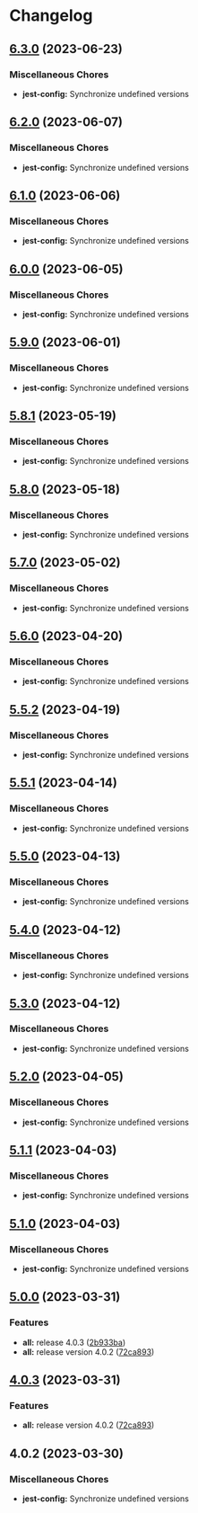 # Changelog

## [6.3.0](https://github.com/awslabs/iot-app-kit/compare/jest-config-v6.2.0...jest-config-v6.3.0) (2023-06-23)


### Miscellaneous Chores

* **jest-config:** Synchronize undefined versions

## [6.2.0](https://github.com/awslabs/iot-app-kit/compare/jest-config-v6.1.0...jest-config-v6.2.0) (2023-06-07)


### Miscellaneous Chores

* **jest-config:** Synchronize undefined versions

## [6.1.0](https://github.com/awslabs/iot-app-kit/compare/jest-config-v6.0.0...jest-config-v6.1.0) (2023-06-06)


### Miscellaneous Chores

* **jest-config:** Synchronize undefined versions

## [6.0.0](https://github.com/awslabs/iot-app-kit/compare/jest-config-v5.9.0...jest-config-v6.0.0) (2023-06-05)


### Miscellaneous Chores

* **jest-config:** Synchronize undefined versions

## [5.9.0](https://github.com/awslabs/iot-app-kit/compare/jest-config-v5.8.1...jest-config-v5.9.0) (2023-06-01)


### Miscellaneous Chores

* **jest-config:** Synchronize undefined versions

## [5.8.1](https://github.com/awslabs/iot-app-kit/compare/jest-config-v5.8.0...jest-config-v5.8.1) (2023-05-19)


### Miscellaneous Chores

* **jest-config:** Synchronize undefined versions

## [5.8.0](https://github.com/awslabs/iot-app-kit/compare/jest-config-v5.7.0...jest-config-v5.8.0) (2023-05-18)


### Miscellaneous Chores

* **jest-config:** Synchronize undefined versions

## [5.7.0](https://github.com/awslabs/iot-app-kit/compare/jest-config-v5.6.0...jest-config-v5.7.0) (2023-05-02)


### Miscellaneous Chores

* **jest-config:** Synchronize undefined versions

## [5.6.0](https://github.com/awslabs/iot-app-kit/compare/jest-config-v5.5.2...jest-config-v5.6.0) (2023-04-20)


### Miscellaneous Chores

* **jest-config:** Synchronize undefined versions

## [5.5.2](https://github.com/awslabs/iot-app-kit/compare/jest-config-v5.5.1...jest-config-v5.5.2) (2023-04-19)


### Miscellaneous Chores

* **jest-config:** Synchronize undefined versions

## [5.5.1](https://github.com/awslabs/iot-app-kit/compare/jest-config-v5.5.0...jest-config-v5.5.1) (2023-04-14)


### Miscellaneous Chores

* **jest-config:** Synchronize undefined versions

## [5.5.0](https://github.com/awslabs/iot-app-kit/compare/jest-config-v5.4.0...jest-config-v5.5.0) (2023-04-13)


### Miscellaneous Chores

* **jest-config:** Synchronize undefined versions

## [5.4.0](https://github.com/awslabs/iot-app-kit/compare/jest-config-v5.3.0...jest-config-v5.4.0) (2023-04-12)


### Miscellaneous Chores

* **jest-config:** Synchronize undefined versions

## [5.3.0](https://github.com/awslabs/iot-app-kit/compare/jest-config-v5.2.0...jest-config-v5.3.0) (2023-04-12)


### Miscellaneous Chores

* **jest-config:** Synchronize undefined versions

## [5.2.0](https://github.com/awslabs/iot-app-kit/compare/jest-config-v5.1.1...jest-config-v5.2.0) (2023-04-05)


### Miscellaneous Chores

* **jest-config:** Synchronize undefined versions

## [5.1.1](https://github.com/awslabs/iot-app-kit/compare/jest-config-v5.1.0...jest-config-v5.1.1) (2023-04-03)


### Miscellaneous Chores

* **jest-config:** Synchronize undefined versions

## [5.1.0](https://github.com/awslabs/iot-app-kit/compare/jest-config-v5.0.0...jest-config-v5.1.0) (2023-04-03)


### Miscellaneous Chores

* **jest-config:** Synchronize undefined versions

## [5.0.0](https://github.com/awslabs/iot-app-kit/compare/jest-config-v4.0.3...jest-config-v5.0.0) (2023-03-31)


### Features

* **all:** release 4.0.3 ([2b933ba](https://github.com/awslabs/iot-app-kit/commit/2b933ba31e60666323df7bfae0e962698636a4bf))
* **all:** release version 4.0.2 ([72ca893](https://github.com/awslabs/iot-app-kit/commit/72ca8930db4de95e56381c7f79c9d934230c2283))

## [4.0.3](https://github.com/awslabs/iot-app-kit/compare/jest-config-v4.0.2...jest-config-v4.0.3) (2023-03-31)


### Features

* **all:** release version 4.0.2 ([72ca893](https://github.com/awslabs/iot-app-kit/commit/72ca8930db4de95e56381c7f79c9d934230c2283))

## 4.0.2 (2023-03-30)


### Miscellaneous Chores

* **jest-config:** Synchronize undefined versions
